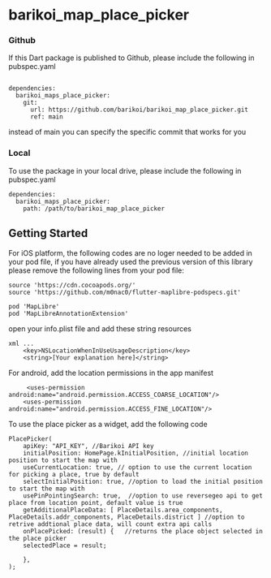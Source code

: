 # barikoi_map_place_picker

### Github
If this Dart package is published to Github, please include the following in pubspec.yaml
```

dependencies:
  barikoi_maps_place_picker:
    git: 
      url: https://github.com/barikoi/barikoi_map_place_picker.git
      ref: main
```
instead of main you can specify the specific commit that works for you

### Local
To use the package in your local drive, please include the following in pubspec.yaml
```
dependencies:
  barikoi_maps_place_picker:
    path: /path/to/barikoi_map_place_picker
```

## Getting Started
For iOS platform, the following codes are no loger needed to be added in your pod file, if you have already used the previous version of this library please remove the following lines from your pod file:  
```
source 'https://cdn.cocoapods.org/'
source 'https://github.com/m0nac0/flutter-maplibre-podspecs.git'

pod 'MapLibre'
pod 'MapLibreAnnotationExtension'
```

open your info.plist file and add these string resources
```
xml ...
    <key>NSLocationWhenInUseUsageDescription</key>
    <string>[Your explanation here]</string>
```

For android, add the location permissions in the app manifest
```
     <uses-permission android:name="android.permission.ACCESS_COARSE_LOCATION"/>
    <uses-permission android:name="android.permission.ACCESS_FINE_LOCATION"/>
```

To use the place picker as a widget, add the following code 
``` 
PlacePicker(
    apiKey: "API_KEY", //Barikoi API key
    initialPosition: HomePage.kInitialPosition, //initial location position to start the map with 
    useCurrentLocation: true, // option to use the current location for picking a place, true by default
    selectInitialPosition: true, //option to load the initial position to start the map with
    usePinPointingSearch: true,  //option to use reversegeo api to get place from location point, default value is true
    getAdditionalPlaceData: [ PlaceDetails.area_components, PlaceDetails.addr_components, PlaceDetails.district ] //option to retrive addtional place data, will count extra api calls
    onPlacePicked: (result) {   //returns the place object selected in the place picker 
    selectedPlace = result;
    
    },
);
```
